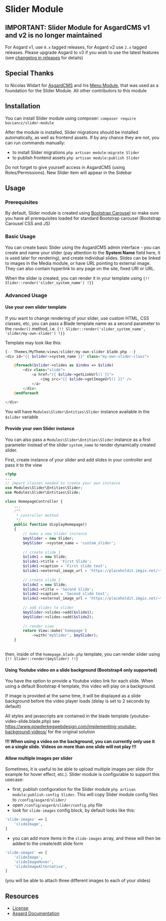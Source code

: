 # Slider Module

## IMPORTANT: Slider Module for AsgardCMS v1 and v2 is no longer maintained
For Asgard v1, use `0.x` tagged releases, for Asgard v2 use `2.x` tagged releases.
Please upgrade Asgard to v3 if you wish to use the latest features (see [changelog in releases](https://github.com/BocianCZ/slider-module/releases) for details)

## Special Thanks
to Nicolas Widart for [AsgardCMS](https://github.com/AsgardCms) and his [Menu Module](https://github.com/AsgardCms/Menu), that was used as a foundation for the Slider Module.
All other contributors to this module

## Installation
You can install Slider module using composer:
`composer require bociancz/slider-module`

After the module is installed, Slider migrations should be installed automatically, as well as frontend assets.
If by any chance they are not, you can run commands manually:  

* to install Slider migrations `php artisan module:migrate Slider` 
* to publish frontend assets `php artisan module:publish Slider` 


Do not forget to give yourself access in AsgardCMS (using Roles/Permissions). 
New Slider item will appear in the Sidebar

## Usage

### Prerequisites
By default, Slider module is created using [Bootstrap Carousel](https://getbootstrap.com/docs/4.0/components/carousel/)
so make sure you have all prerequisites loaded for standard Bootstrap carousel (Bootstrap Carousel CSS and JS)

### Basic Usage
You can create basic Slider using the AsgardCMS admin interface - you can create and name your slider
(pay attention to the **System Name** field here, it is used later for rendering), and create individual
slides. Slides can be linked to images in the Media module, or have URL pointing to external image.
They can also contain hyperlink to any page on the site, fixed URI or URL.

When the slider is created, you can render it in your template using `{!! Slider::render('slider_system_name') !}}`
 
### Advanced Usage

#### Use your own slider template
If you want to change rendering of your slider, use custom HTML, CSS classes, etc, you can pass a Blade template
name as a second parameter to the `render()` method, i.e.
`{!! Slider::render('slider_system_name', 'slider/my-own-slider') !}}`

Template may look like this:
```php
{-- Themes/MyTheme/views/slider/my-own-slider.blade.php --}
<div id="{{ $slider->system_name }}" class="my-own-slider-class">

    @foreach($slider->slides as $index => $slide)
        <div class="slide">
            <a href="{{ $slide->getLinkUrl() }}">
                <img src="{{ $slide->getImageUrl() }}" />
            </a>
        </div>
    @endforeach
    
</div>
```
You will have `Modules\Slider\Entities\Slider` instance available in the `$slider` variable

#### Provide your own Slider instance
You can also pass a `Modules\Slider\Entities\Slider` instance as a first parameter instead of the
slider `system_name` to render dynamically created slider.

First, create instance of your slider and add slides in your controller and pass it to the view
```php
<?php
...
// import classes needed to create your own instance
use Modules\Slider\Entities\Slider;
use Modules\Slider\Entities\Slide;

class HomepageController {
    ...
    /**
     * controller method
     */
    public function displayHomepage()
    {
        // make a new Slider instance
        $mySlider = new Slider;
        $mySlider ->system_name = 'custom_slider';
        
        // create slide 1
        $slide1 = new Slide;
        $slide1->title = 'First Slide';
        $slide1->caption = 'First slide text';
        $slide1->external_image_url = 'https://placeholdit.imgix.net/~text?txtsize=33&txt=Slide1&w=800&h=300';
        
        // create slide 2
        $slide2 = new Slide;
        $slide2->title = 'Second Slide';
        $slide2->caption = 'Second slide text';
        $slide2->external_image_url = 'https://placeholdit.imgix.net/~text?txtsize=33&txt=Slide2&w=800&h=300';
        
        // add slides to slider
        $mySlider->slides->add($slide1);
        $mySlider->slides->add($slide2);
        
        // render view
        return View::make('homepage')
            ->with('mySlider', $mySlider);
    }
    
```

then, inside of the `homepage.blade.php` template, you can render slider using `{!! Slider::render($mySlider) !!}`

#### Using Youtube video on a slide background (Bootstrap4 only supported)
You have the option to provide a Youtube video link for each slide. When using a default Bootstrap 4 template, this
video will play on a background.

If image is provided at the same time, it will be displayed as a slide background before the video player loads (delay
is set to 2 seconds by default)

All styles and javascripts are contained in the blade template (youtube-video-slide.blade.php)
see https://www.powderkegwebdesign.com/implementing-youtube-background-videos/ for the original solution

**!!! When using a video on the background, you can currently only use it on a single slide. Videos on more than one
slide will not play !!!**

#### Allow multiple images per slider
Sometimes, it is useful to be able to upload multiple images per slide (for example for hover effect, etc.). Slider
module is configurable to support this usecase:

* first, publish configuration for the Slider module `php artisan module:publish-config Slider`. This will copy
Slider module config files to `/config/asgard/slider/`
* open `/config/asgard/slider/config.php` file
* look for `slide-images` config block, by default looks like this:
```php
'slide-images' => [
    'slideImage',
]
```
* you can add more items in the `slide-images` array, and these will then be added to the create/edit slide form
```php
'slide-images' => [
    'slideImage',
    'slideImageHover',
    'slideImageAlternative',
]
```
(you will be able to attach three different images to each of your slides)

## Resources

- [License](LICENSE.md)
- [Asgard Documentation](http://asgardcms.com/docs/)
